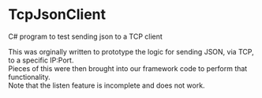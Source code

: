 # TcpJsonClient
C# program to test sending json to a TCP client

This was orginally written to prototype the logic for sending JSON, via TCP, to a specific IP:Port.  
Pieces of this were then brought into our framework code to perform that functionality.  
Note that the listen feature is incomplete and does not work.  
